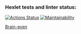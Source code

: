 ### Hexlet tests and linter status:
[![Actions Status](https://github.com/kat-in/frontend-project-44/actions/workflows/hexlet-check.yml/badge.svg)](https://github.com/kat-in/frontend-project-44/actions)
[![Maintainability](https://api.codeclimate.com/v1/badges/0d2e458b28a45d773fba/maintainability)](https://codeclimate.com/github/kat-in/frontend-project-44/maintainability)

 [Brain-even](https://asciinema.org/a/2lg6ENxxrTHEXMB649wypd7Mh)

